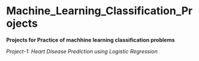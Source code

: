 # Machine_Learning_Classification_Projects

**Projects for Practice of machhine learning classification problems**

_Project-1: Heart Disease Prediction using Logistic Regression_
